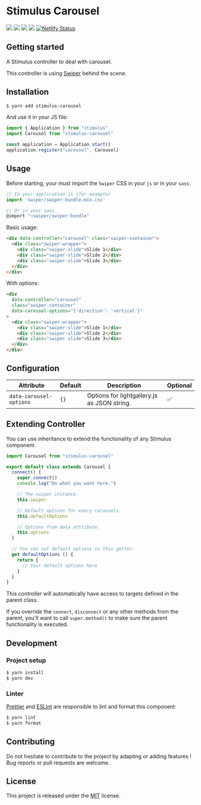 # Stimulus Carousel

[![](https://img.shields.io/npm/dt/stimulus-carousel.svg)](https://www.npmjs.com/package/stimulus-carousel)
[![](https://img.shields.io/npm/v/stimulus-carousel.svg)](https://www.npmjs.com/package/stimulus-carousel)
[![](https://github.com/stimulus-components/stimulus-carousel/workflows/Lint/badge.svg)](https://github.com/stimulus-components/stimulus-carousel)
[![](https://img.shields.io/github/license/stimulus-components/stimulus-carousel.svg)](https://github.com/stimulus-components/stimulus-carousel)
[![Netlify Status](https://api.netlify.com/api/v1/badges/ea47f6e3-99fb-46f3-a567-4ec122ab92ed/deploy-status)](https://stimulus-carousel.netlify.com)

## Getting started

A Stimulus controller to deal with carousel.

This controller is using [Swiper](https://swiperjs.com/) behind the scene.

## Installation

```bash
$ yarn add stimulus-carousel
```

And use it in your JS file:
```js
import { Application } from "stimulus"
import Carousel from "stimulus-carousel"

const application = Application.start()
application.register("carousel", Carousel)
```

## Usage

Before starting, your must import the `Swiper` CSS in your `js` or in your `sass`:

```js
// In your application.js (for example)
import 'swiper/swiper-bundle.min.css'

// Or in your sass
@import "~swiper/swiper-bundle"
```

Basic usage:
```html
<div data-controller="carousel" class="swiper-container">
  <div class="swiper-wrapper">
    <div class="swiper-slide">Slide 1</div>
    <div class="swiper-slide">Slide 2</div>
    <div class="swiper-slide">Slide 3</div>
  </div>
</div>
```

With options:
```html
<div
  data-controller="carousel"
  class="swiper-container"
  data-carousel-options="{'direction': 'vertical'}"
>
  <div class="swiper-wrapper">
    <div class="swiper-slide">Slide 1</div>
    <div class="swiper-slide">Slide 2</div>
    <div class="swiper-slide">Slide 3</div>
  </div>
</div>
```

## Configuration

| Attribute | Default | Description | Optional |
| --------- | ------- | ----------- | -------- |
| `data-carousel-options` | `{}` | Options for lightgallery.js as JSON string. | ✅ |

## Extending Controller

You can use inheritance to extend the functionality of any Stimulus component.
```js
import Carousel from "stimulus-carousel"

export default class extends Carousel {
  connect() {
    super.connect()
    console.log("Do what you want here.")

    // The swiper instance.
    this.swiper

    // Default options for every carousels.
    this.defaultOptions

    // Options from data attribute.
    this.options
  }

  // You can set default options in this getter.
  get defaultOptions () {
    return {
      // Your default options here
    }
  }
}
```

This controller will automatically have access to targets defined in the parent class.

If you override the `connect`, `disconnect` or any other methods from the parent, you'll want to call `super.method()` to make sure the parent functionality is executed.

## Development

### Project setup
```bash
$ yarn install
$ yarn dev
```

### Linter
[Prettier](https://prettier.io/) and [ESLint](https://eslint.org/) are responsible to lint and format this component:
```bash
$ yarn lint
$ yarn format
```

## Contributing

Do not hesitate to contribute to the project by adapting or adding features ! Bug reports or pull requests are welcome.

## License

This project is released under the [MIT](http://opensource.org/licenses/MIT) license.
